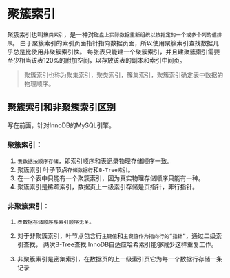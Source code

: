 
 
# 聚簇索引

聚簇索引也叫`簇类索引`，是一种对`磁盘上实际数据重新组织以按指定的一个或多个列的值排序`。
由于聚簇索引的索引页面指针指向数据页面，所以使用聚簇索引查找数据几乎总是比使用非聚簇索引快。
每张表只能建一个聚簇索引，并且建聚簇索引需要至少相当该表120%的附加空间，以存放该表的副本和索引中间页。

> 聚簇索引也称为聚集索引，聚类索引，簇集索引，聚簇索引确定表中数据的物理顺序。

## 聚簇索引和非聚簇索引区别

写在前面，针对InnoDB的MySQL引擎。

### 聚簇索引：

1. `表数据按顺序存储`，即索引顺序和表记录物理存储顺序一致。
2. 聚簇索引 叶子节点`存储数据行`和`B-Tree索引`。
3. 在一个表中只能有一个聚簇索引，因为真实物理存储顺序只能有一种。
4. 聚簇索引是稀疏索引，数据页上一级索引存储是页指针，非行指针。

### 非聚簇索引：

1. `表数据存储顺序与索引顺序无关。`

2. 对于非聚簇索引，叶节点包含行`主键值`和`主键值作为指向行的“指针”`，通过二级索引查找，
两次B-Tree查找 InnoDB自适应哈希索引能够减少这样重复工作。

3. 非聚簇索引是密集索引，在数据页的上一级索引页它为每一个数据行存储一条记录
